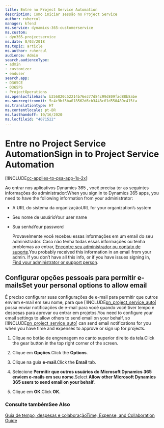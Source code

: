 ```yaml
---
title: Entre no Project Service Automation
description: Como iniciar sessão no Project Service
author: ruhercul
manager: kfend
ms.service: dynamics-365-customerservice
ms.custom:
- dyn365-projectservice
ms.date: 8/03/2018
ms.topic: article
ms.author: ruhercul
audience: Admin
search.audienceType:
- admin
- customizer
- enduser
search.app:
- D365CE
- D365PS
- ProjectOperations
ms.openlocfilehash: b256820c52214b76e377d84c99d809fad88b8abe
ms.sourcegitcommit: 5c4c9bf3ba018562d6cb3443c01d550489c415fa
ms.translationtype: HT
ms.contentlocale: pt-BR
ms.lasthandoff: 10/16/2020
ms.locfileid: "4071522"
---
```

# <a name="sign-in-to-project-service-automation"></a><span data-ttu-id="6ac32-103">Entre no Project Service Automation</span><span class="sxs-lookup"><span data-stu-id="6ac32-103">Sign in to Project Service Automation</span></span>

[!INCLUDE[cc-applies-to-psa-app-1x-2x](../includes/cc-applies-to-psa-app-1x-2x.md)]

<span data-ttu-id="6ac32-104">Ao entrar nos aplicativos Dynamics 365 , você precisa ter as seguintes informações do administrador:</span><span class="sxs-lookup"><span data-stu-id="6ac32-104">When you sign in to Dynamics 365 apps, you need to have the following information from your administrator:</span></span>  
  
- <span data-ttu-id="6ac32-105">A URL do sistema da organização</span><span class="sxs-lookup"><span data-stu-id="6ac32-105">URL for your organization’s system</span></span>  
  
- <span data-ttu-id="6ac32-106">Seu nome de usuário</span><span class="sxs-lookup"><span data-stu-id="6ac32-106">Your user name</span></span>  
  
- <span data-ttu-id="6ac32-107">Sua senha</span><span class="sxs-lookup"><span data-stu-id="6ac32-107">Your password</span></span>  
  
  <span data-ttu-id="6ac32-108">Provavelmente você recebeu essas informações em um email do seu administrador. Caso não tenha todas essas informações ou tenha problemas ao entrar, [Encontre seu administrador ou contato de suporte](https://docs.microsoft.com/dynamics365/customerengagement/on-premises/basics/find-administrator-support).</span><span class="sxs-lookup"><span data-stu-id="6ac32-108">You probably received this information in an email from your admin. If you don’t have all this info, or if you have issues signing in, [Find your administrator or support person](https://docs.microsoft.com/dynamics365/customerengagement/on-premises/basics/find-administrator-support).</span></span>  
  
## <a name="set-your-personal-options-to-allow-email"></a><span data-ttu-id="6ac32-109">Configurar opções pessoais para permitir e-mails</span><span class="sxs-lookup"><span data-stu-id="6ac32-109">Set your personal options to allow email</span></span>  
 <span data-ttu-id="6ac32-110">É preciso configurar suas configurações de e-mail para permitir que outros enviem e-mail em seu nome, para que [!INCLUDE[pn_project_service_auto](../includes/pn-project-service-auto.md)] possa enviar notificações de e-mail para você quando você tiver tempo e despesas para aprovar ou entrar em projetos.</span><span class="sxs-lookup"><span data-stu-id="6ac32-110">You need to configure your email settings to allow others to send email on your behalf, so [!INCLUDE[pn_project_service_auto](../includes/pn-project-service-auto.md)] can send email notifications for you when you have time and expenses to approve or sign up for projects.</span></span>  
  
1.  <span data-ttu-id="6ac32-111">Clique no botão de engrenagem no canto superior direito da tela.</span><span class="sxs-lookup"><span data-stu-id="6ac32-111">Click the gear button in the top right corner of the screen.</span></span>  
  
2.  <span data-ttu-id="6ac32-112">Clique em **Opções**.</span><span class="sxs-lookup"><span data-stu-id="6ac32-112">Click the **Options**.</span></span>  
  
3.  <span data-ttu-id="6ac32-113">Clique na guia **e-mail**.</span><span class="sxs-lookup"><span data-stu-id="6ac32-113">Click the **Email** tab.</span></span>  
  
4.  <span data-ttu-id="6ac32-114">Selecione **Permitir que outros usuários do Microsoft Dynamics 365 enviem e-mails em seu nome**.</span><span class="sxs-lookup"><span data-stu-id="6ac32-114">Select **Allow other Microsoft Dynamics 365 users to send email on your behalf**.</span></span>  
  
5.  <span data-ttu-id="6ac32-115">Clique em **OK**.</span><span class="sxs-lookup"><span data-stu-id="6ac32-115">Click **OK**.</span></span>  
  
### <a name="see-also"></a><span data-ttu-id="6ac32-116">Consulte também</span><span class="sxs-lookup"><span data-stu-id="6ac32-116">See Also</span></span>  
 [<span data-ttu-id="6ac32-117">Guia de tempo, despesas e colaboração</span><span class="sxs-lookup"><span data-stu-id="6ac32-117">Time, Expense, and Collaboration Guide</span></span>](../psa/time-expense-collaboration-guide.md)
